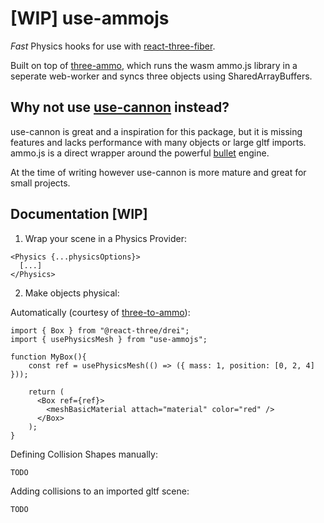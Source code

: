 # [WIP] use-ammojs

*Fast* Physics hooks for use with [react-three-fiber](https://github.com/pmndrs/react-three-fiber).

Built on top of [three-ammo](https://github.com/infinitelee/three-ammo), which runs the wasm ammo.js library in a seperate web-worker and syncs three objects using SharedArrayBuffers.

## Why not use [use-cannon](https://github.com/pmndrs/use-cannon) instead?

use-cannon is great and a inspiration for this package, but it is missing features and lacks performance with many objects or large gltf imports. ammo.js is a direct wrapper around the powerful [bullet](http://www.bulletphysics.org/) engine.

At the time of writing however use-cannon is more mature and great for small projects.


## Documentation [WIP]

1. Wrap your scene in a Physics Provider:
```
<Physics {...physicsOptions}>
  [...] 
</Physics>
```

2. Make objects physical:

Automatically (courtesy of [three-to-ammo](https://github.com/InfiniteLee/three-to-ammo)):

```
import { Box } from "@react-three/drei";
import { usePhysicsMesh } from "use-ammojs";

function MyBox(){
    const ref = usePhysicsMesh(() => ({ mass: 1, position: [0, 2, 4] }));

    return (
      <Box ref={ref}>
        <meshBasicMaterial attach="material" color="red" />
      </Box>
    );
}
```

Defining Collision Shapes manually:
```
TODO
```

Adding collisions to an imported gltf scene:
```
TODO
```

